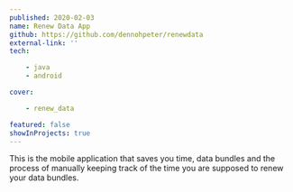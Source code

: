 ```yaml
---
published: 2020-02-03
name: Renew Data App
github: https://github.com/dennohpeter/renewdata
external-link: ''
tech: 

    - java
    - android

cover:

    - renew_data

featured: false
showInProjects: true
---
```


This is the mobile application that saves you time, data bundles and the 
process of manually keeping track of the time you are supposed to renew your 
data bundles.

